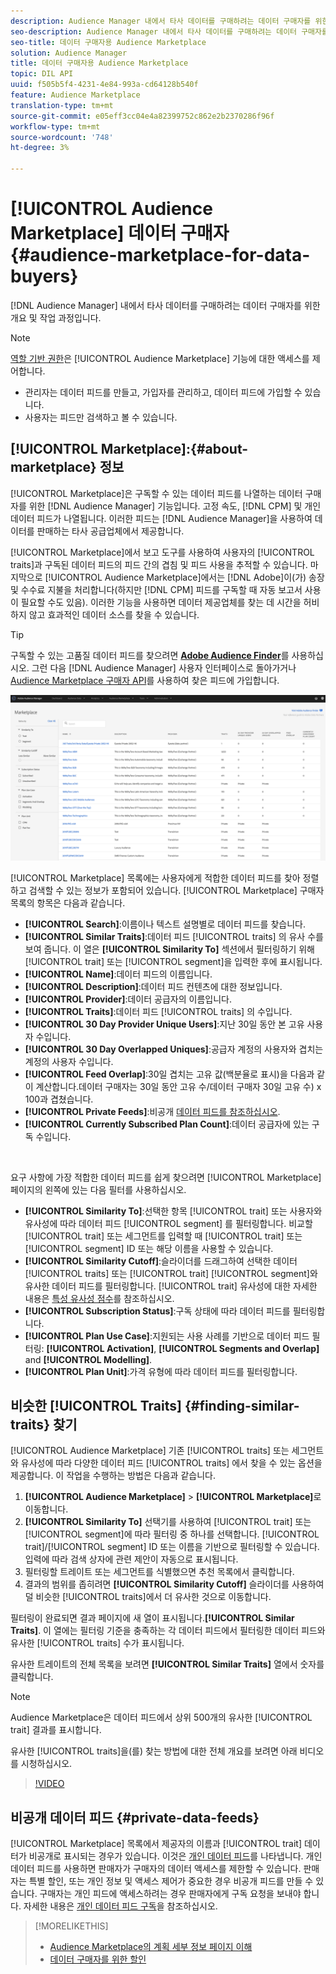 ```yaml
---
description: Audience Manager 내에서 타사 데이터를 구매하려는 데이터 구매자를 위한 개요 및 워크플로우
seo-description: Audience Manager 내에서 타사 데이터를 구매하려는 데이터 구매자를 위한 개요 및 워크플로우
seo-title: 데이터 구매자용 Audience Marketplace
solution: Audience Manager
title: 데이터 구매자용 Audience Marketplace
topic: DIL API
uuid: f505b5f4-4231-4e84-993a-cd64128b540f
feature: Audience Marketplace
translation-type: tm+mt
source-git-commit: e05eff3cc04e4a82399752c862e2b2370286f96f
workflow-type: tm+mt
source-wordcount: '748'
ht-degree: 3%

---
```



# [!UICONTROL Audience Marketplace] 데이터 구매자  {#audience-marketplace-for-data-buyers}

[!DNL Audience Manager] 내에서 타사 데이터를 구매하려는 데이터 구매자를 위한 개요 및 작업 과정입니다.

>[!NOTE]
>[역할 기반 권한](../../../reporting/reports-dashboard.md)은 [!UICONTROL Audience Marketplace] 기능에 대한 액세스를 제어합니다.
>
>* 관리자는 데이터 피드를 만들고, 가입자를 관리하고, 데이터 피드에 가입할 수 있습니다.
>* 사용자는 피드만 검색하고 볼 수 있습니다.


## [!UICONTROL Marketplace]:{#about-marketplace} 정보

[!UICONTROL Marketplace]은 구독할 수 있는 데이터 피드를 나열하는 데이터 구매자를 위한 [!DNL Audience Manager] 기능입니다. 고정 속도, [!DNL CPM] 및 개인 데이터 피드가 나열됩니다. 이러한 피드는 [!DNL Audience Manager]을 사용하여 데이터를 판매하는 타사 공급업체에서 제공합니다.

[!UICONTROL Marketplace]에서 보고 도구를 사용하여 사용자의 [!UICONTROL traits]과 구독된 데이터 피드의 피드 간의 겹침 및 피드 사용을 추적할 수 있습니다. 마지막으로 [!UICONTROL Audience Marketplace]에서는 [!DNL Adobe]이(가) 송장 및 수수료 지불을 처리합니다(하지만 [!DNL CPM] 피드를 구독할 때 자동 보고서 사용이 필요할 수도 있음). 이러한 기능을 사용하면 데이터 제공업체를 찾는 데 시간을 허비하지 않고 효과적인 데이터 소스를 찾을 수 있습니다.

>[!TIP]
>
>구독할 수 있는 고품질 데이터 피드를 찾으려면 **[Adobe Audience Finder](https://www.adobe-audience-finder.com/)**&#x200B;를 사용하십시오. 그런 다음 [!DNL Audience Manager] 사용자 인터페이스로 돌아가거나 [Audience Marketplace 구매자 API](https://bank.demdex.com/portal/swagger/index.html#/Audience_Marketplace_Buyer_API)를 사용하여 찾은 피드에 가입합니다.

![buyer-marketplace-overview](assets/buyer-marketplace-overview.png)

[!UICONTROL Marketplace] 목록에는 사용자에게 적합한 데이터 피드를 찾아 정렬하고 검색할 수 있는 정보가 포함되어 있습니다. [!UICONTROL Marketplace] 구매자 목록의 항목은 다음과 같습니다.

* **[!UICONTROL Search]**:이름이나 텍스트 설명별로 데이터 피드를 찾습니다.
* **[!UICONTROL Similar Traits]**:데이터 피드 [!UICONTROL traits] 의 유사 수를 보여 줍니다. 이 열은 **[!UICONTROL Similarity To]** 섹션에서 필터링하기 위해 [!UICONTROL trait] 또는 [!UICONTROL segment]을 입력한 후에 표시됩니다.
* **[!UICONTROL Name]**:데이터 피드의 이름입니다.
* **[!UICONTROL Description]**:데이터 피드 컨텐츠에 대한 정보입니다.
* **[!UICONTROL Provider]**:데이터 공급자의 이름입니다.
* **[!UICONTROL Traits]**:데이터 피드 [!UICONTROL traits] 의 수입니다.
* **[!UICONTROL 30 Day Provider Unique Users]**:지난 30일 동안 본 고유 사용자 수입니다.
* **[!UICONTROL 30 Day Overlapped Uniques]**:공급자 계정의 사용자와 겹치는 계정의 사용자 수입니다.
* **[!UICONTROL Feed Overlap]**:30일 겹치는 고유 값(백분율로 표시)을 다음과 같이 계산합니다.데이터 구매자는 30일 동안 고유 수/데이터 구매자 30일 고유 수) x 100과 겹쳤습니다.
* **[!UICONTROL Private Feeds]**:비공개  [데이터 피드를 참조하십시오](../../../features/audience-marketplace/marketplace-private-feeds.md).
* **[!UICONTROL Currently Subscribed Plan Count]**:데이터 공급자에 있는 구독 수입니다.

 

요구 사항에 가장 적합한 데이터 피드를 쉽게 찾으려면 [!UICONTROL Marketplace] 페이지의 왼쪽에 있는 다음 필터를 사용하십시오.

* **[!UICONTROL Similarity To]**:선택한 항목  [!UICONTROL trait] 또는 사용자와 유사성에 따라 데이터 피드 [!UICONTROL segment] 를 필터링합니다. 비교할 [!UICONTROL trait] 또는 세그먼트를 입력할 때 [!UICONTROL trait] 또는 [!UICONTROL segment] ID 또는 해당 이름을 사용할 수 있습니다.
* **[!UICONTROL Similarity Cutoff]**:슬라이더를 드래그하여 선택한 데이터  [!UICONTROL traits] 또는 [!UICONTROL trait]   [!UICONTROL segment]와 유사한 데이터 피드를 필터링합니다. [!UICONTROL trait] 유사성에 대한 자세한 내용은 [특성 유사성 점수](../../segments/trait-recommendations.md#trait-similarity-score)를 참조하십시오.
* **[!UICONTROL Subscription Status]**:구독 상태에 따라 데이터 피드를 필터링합니다.
* **[!UICONTROL Plan Use Case]**:지원되는 사용 사례를 기반으로 데이터 피드 필터링: **[!UICONTROL Activation]**,  **[!UICONTROL Segments and Overlap]** and  **[!UICONTROL Modelling]**.
* **[!UICONTROL Plan Unit]**:가격 유형에 따라 데이터 피드를 필터링합니다.

## 비슷한 [!UICONTROL Traits] {#finding-similar-traits} 찾기

[!UICONTROL Audience Marketplace] 기존  [!UICONTROL traits] 또는 세그먼트와 유사성에 따라 다양한 데이터 피드 [!UICONTROL traits] 에서 찾을 수 있는 옵션을 제공합니다. 이 작업을 수행하는 방법은 다음과 같습니다.

1. **[!UICONTROL Audience Marketplace]** > **[!UICONTROL Marketplace]**&#x200B;로 이동합니다.
2. **[!UICONTROL Similarity To]** 선택기를 사용하여 [!UICONTROL trait] 또는 [!UICONTROL segment]에 따라 필터링 중 하나를 선택합니다. [!UICONTROL trait]/[!UICONTROL segment] ID 또는 이름을 기반으로 필터링할 수 있습니다. 입력에 따라 검색 상자에 관련 제안이 자동으로 표시됩니다.
3. 필터링할 트레이트 또는 세그먼트를 식별했으면 추천 목록에서 클릭합니다.
4. 결과의 범위를 좁히려면 **[!UICONTROL Similarity Cutoff]** 슬라이더를 사용하여 덜 비슷한 [!UICONTROL traits]에서 더 유사한 것으로 이동합니다.

필터링이 완료되면 결과 페이지에 새 열이 표시됩니다.**[!UICONTROL Similar Traits]**. 이 열에는 필터링 기준을 충족하는 각 데이터 피드에서 필터링한 데이터 피드와 유사한 [!UICONTROL traits] 수가 표시됩니다.

유사한 트레이트의 전체 목록을 보려면 **[!UICONTROL Similar Traits]** 열에서 숫자를 클릭합니다.

>[!NOTE]
>
> Audience Marketplace은 데이터 피드에서 상위 500개의 유사한 [!UICONTROL trait] 결과를 표시합니다.

유사한 [!UICONTROL traits]을(를) 찾는 방법에 대한 전체 개요를 보려면 아래 비디오를 시청하십시오.

>[!VIDEO](https://video.tv.adobe.com/v/29370/)

## 비공개 데이터 피드 {#private-data-feeds}

[!UICONTROL Marketplace] 목록에서 제공자의 이름과 [!UICONTROL trait] 데이터가 비공개로 표시되는 경우가 있습니다. 이것은 [개인 데이터 피드](../../../features/audience-marketplace/marketplace-private-feeds.md)를 나타냅니다. 개인 데이터 피드를 사용하면 판매자가 구매자의 데이터 액세스를 제한할 수 있습니다. 판매자는 특별 할인, 또는 개인 정보 및 액세스 제어가 중요한 경우 비공개 피드를 만들 수 있습니다. 구매자는 개인 피드에 액세스하려는 경우 판매자에게 구독 요청을 보내야 합니다. 자세한 내용은 [개인 데이터 피드 구독](../../../features/audience-marketplace/marketplace-data-buyers/marketplace-manage-subscriptions.md#subscript-private-data-feed)을 참조하십시오.

>[!MORELIKETHIS]
>
>* [Audience Marketplace의 계획 세부 정보 페이지 이해](../../../features/audience-marketplace/marketplace-data-buyers/marketplace-manage-subscriptions.md#marketplace-buyer-details)
>* [데이터 구매자를 위한 할인](../../../features/audience-marketplace/marketplace-data-buyers/marketplace-manage-subscriptions.md#buyer-discount)

